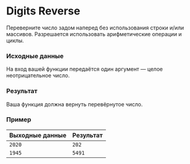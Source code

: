 # Digits Reverse
Переверните число задом наперед без использования строки и/или массивов. Разрешается использовать
арифметические операции и циклы. 

### Исходные данные
На вход вашей функции передаётся один аргумент — целое неотрицательное число. 

### Результат
Ваша функция должна вернуть перевёрнутое число.

### Пример
 
| Выходные данные | Результат |
|-----------------|-----------|
| `2020`          | `202`     |
| `1945`          | `5491`    |
